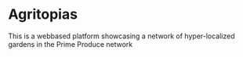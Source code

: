 # Agritopias
This is a webbased platform showcasing a network of hyper-localized gardens in the Prime Produce network
